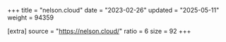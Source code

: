 +++
title = "nelson.cloud"
date = "2023-02-26"
updated = "2025-05-11"
weight = 94359

[extra]
source = "https://nelson.cloud/"
ratio = 6
size = 92
+++

